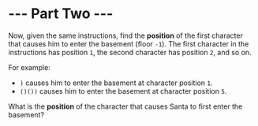 # --- Part Two ---

Now, given the same instructions, find the **position** of the first character that causes him to enter the basement (floor `-1`).  The first character in the instructions has position `1`, the second character has position `2`, and so on.

For example:
  - `)` causes him to enter the basement at character position `1`.
  - `()())` causes him to enter the basement at character position `5`.

What is the **position** of the character that causes Santa to first enter the basement?
